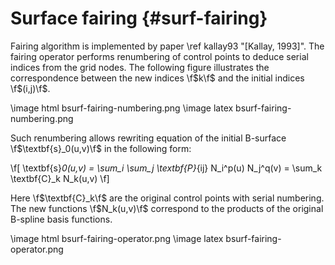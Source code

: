 Surface fairing {#surf-fairing}
===============================

Fairing algorithm is implemented by paper \ref kallay93 "[Kallay, 1993]".
The fairing operator performs renumbering of control points to deduce serial
indices from the grid nodes. The following figure illustrates the
correspondence between the new indices \f$k\f$ and the initial indices \f$(i,j)\f$.

\image html bsurf-fairing-numbering.png
\image latex bsurf-fairing-numbering.png

Such renumbering allows rewriting equation of the initial B-surface
\f$\textbf{s}_0(u,v)\f$ in the following form:

\f[
  \textbf{s}_0(u,v) = \sum_i \sum_j \textbf{P}_{ij} N_i^p(u) N_j^q(v) = \sum_k \textbf{C}_k N_k(u,v)
\f]

Here \f$\textbf{C}_k\f$ are the original control points with serial numbering.
The new functions \f$N_k(u,v)\f$ correspond to the products of the original
B-spline basis functions.

\image html bsurf-fairing-operator.png
\image latex bsurf-fairing-operator.png
